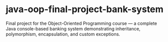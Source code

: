 # java-oop-final-project-bank-system
Final project for the Object-Oriented Programming course — a complete Java console-based banking system demonstrating inheritance, polymorphism, encapsulation, and custom exceptions.
